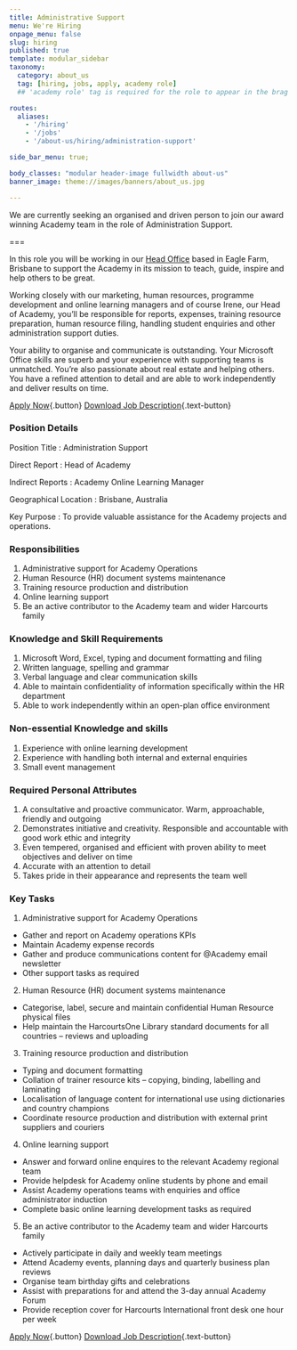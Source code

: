 ```yaml
---
title: Administrative Support
menu: We're Hiring
onpage_menu: false
slug: hiring
published: true
template: modular_sidebar
taxonomy:
  category: about_us
  tag: [hiring, jobs, apply, academy role]
  ## 'academy role' tag is required for the role to appear in the brag section of the home page.

routes:
  aliases:
    - '/hiring'
    - '/jobs'
    - '/about-us/hiring/administration-support'

side_bar_menu: true;

body_classes: "modular header-image fullwidth about-us"
banner_image: theme://images/banners/about_us.jpg

---
```


We are currently seeking an organised and driven person to join our award winning Academy team in the role of Administration Support.

===

In this role you will be working in our [Head Office](/about-us/contact-us/locations/queensland) based in Eagle Farm, Brisbane to support the Academy in its mission to teach, guide, inspire and help others to be great.

Working closely with our marketing, human resources, programme development and online learning managers and of course Irene, our Head of Academy, you&rsquo;ll be responsible for reports, expenses, training resource preparation, human resource filing, handling student enquiries and other administration support duties.

Your ability to organise and communicate is outstanding. Your Microsoft Office skills are superb and your experience with supporting teams is unmatched. You&rsquo;re also passionate about real estate and helping others. You have a refined attention to detail and are able to work independently and deliver results on time.

[Apply Now](https://academyrealestatetraining.typeform.com/to/JeFhdF){.button} [<i class='fa fa-file-pdf-o'></i> Download Job Description](Academy%20Administration%20Support%20-%20Job%20Description.pdf){.text-button}

### Position Details
Position Title
: Administration Support

Direct Report
: Head of Academy

Indirect Reports
: Academy Online Learning Manager

Geographical Location
: Brisbane, Australia

Key Purpose
: To provide valuable assistance for the Academy projects and operations.

### Responsibilities
1. Administrative support for Academy Operations
2. Human Resource (HR) document systems maintenance
3. Training resource production and distribution
4. Online learning support
5. Be an active contributor to the Academy team and wider Harcourts family

### Knowledge and Skill Requirements
1. Microsoft Word, Excel, typing and document formatting and filing
2. Written language, spelling and grammar
3. Verbal language and clear communication skills
4. Able to maintain confidentiality of information specifically within the HR department
5. Able to work independently within an open-plan office environment

### Non-essential Knowledge and skills
1. Experience with online learning development
2. Experience with handling both internal and external enquiries
3. Small event management


### Required Personal Attributes
1. A consultative and proactive communicator. Warm, approachable, friendly and outgoing
2. Demonstrates initiative and creativity. Responsible and accountable with good work ethic and integrity
3. Even tempered, organised and efficient with proven ability to meet objectives and deliver on time
4. Accurate with an attention to detail
5. Takes pride in their appearance and represents the team well


### Key Tasks
1. Administrative support for Academy Operations
  - Gather and report on Academy operations KPIs
  - Maintain Academy expense records
  - Gather and produce communications content for @Academy email newsletter
  - Other support tasks as required
2. Human Resource (HR) document systems maintenance
  - Categorise, label, secure and maintain confidential Human Resource physical files
  - Help maintain the HarcourtsOne Library standard documents for all countries – reviews and uploading
3. Training resource production and distribution
  - Typing and document formatting
  - Collation of trainer resource kits – copying, binding, labelling and laminating
  - Localisation of language content for international use using dictionaries and country champions
  - Coordinate resource production and distribution with external print suppliers and couriers
4. Online learning support
  - Answer and forward online enquires to the relevant Academy regional team
  - Provide helpdesk for Academy online students by phone and email
  - Assist Academy operations teams with enquiries and office administrator induction
  - Complete basic online learning development tasks as required
5. Be an active contributor to the Academy team and wider Harcourts family
  - Actively participate in daily and weekly team meetings
  - Attend Academy events, planning days and quarterly business plan reviews
  - Organise team birthday gifts and celebrations
  - Assist with preparations for and attend the 3-day annual Academy Forum
  - Provide reception cover for Harcourts International front desk one hour per week

[Apply Now](https://academyrealestatetraining.typeform.com/to/JeFhdF){.button} [<i class='fa fa-file-pdf-o'></i> Download Job Description](Academy%20Administration%20Support%20-%20Job%20Description.pdf){.text-button}
